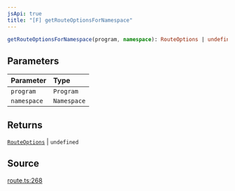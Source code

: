 ```yaml
---
jsApi: true
title: "[F] getRouteOptionsForNamespace"
---
```


```ts
getRouteOptionsForNamespace(program, namespace): RouteOptions | undefined
```

## Parameters

| Parameter   | Type        |
| :---------- | :---------- |
| `program`   | `Program`   |
| `namespace` | `Namespace` |

## Returns

[`RouteOptions`](Interface.RouteOptions.md) \| `undefined`

## Source

[route.ts:268](https://github.com/markcowl/cadl/blob/1a6d2b70/packages/http/src/route.ts#L268)
